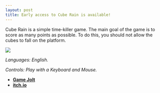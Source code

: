 ```yaml
---
layout: post
title: Early access to Cube Rain is available!
---
```


Cube Rain is a simple time-killer game. The main goal of the game is to score as many points as possible. To do this, you should not allow the cubes to fall on the platform.

![](https://img.itch.zone/aW1hZ2UvMjg3OTQ4LzE0MDU0MjYucG5n/original/69zSGg.png)

*Languages: English.*

*Controls: Play with a Keyboard and Mouse.*

- [**Game Jolt**](https://gamejolt.com/games/cube-rain/359253)
- [**itch.io**](https://drambluker.itch.io/cube-rain)
